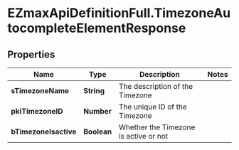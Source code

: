 # EZmaxApiDefinitionFull.TimezoneAutocompleteElementResponse

## Properties

Name | Type | Description | Notes
------------ | ------------- | ------------- | -------------
**sTimezoneName** | **String** | The description of the Timezone | 
**pkiTimezoneID** | **Number** | The unique ID of the Timezone | 
**bTimezoneIsactive** | **Boolean** | Whether the Timezone is active or not | 


